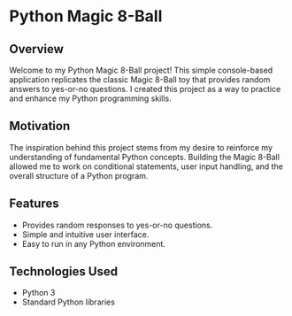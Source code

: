 
# Python Magic 8-Ball

## Overview

Welcome to my Python Magic 8-Ball project! This simple console-based application replicates the classic Magic 8-Ball toy that provides random answers to yes-or-no questions. I created this project as a way to practice and enhance my Python programming skills.

## Motivation

The inspiration behind this project stems from my desire to reinforce my understanding of fundamental Python concepts. Building the Magic 8-Ball allowed me to work on conditional statements, user input handling, and the overall structure of a Python program.

## Features

- Provides random responses to yes-or-no questions.
- Simple and intuitive user interface.
- Easy to run in any Python environment.

## Technologies Used

- Python 3
- Standard Python libraries
